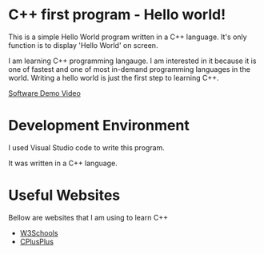 # C++ first program - Hello world!

This is a simple Hello World program written in a C++ language. It's only function is to display  'Hello World' on screen.

I am learning C++ programming langauge. I am interested in it because it is one of fastest and one of most in-demand programming languages in the world.
Writing a hello world is just the first step to learning C++.

[Software Demo Video](https://youtu.be/xuRXFM7aQs0?si=2us9TlxbE4B9X5Vm)

# Development Environment
I used Visual Studio code to write this program. 

It was written in a C++ language.

# Useful Websites
Bellow are websites  that I am using to learn C++
* [W3Schools](https://www.w3schools.com/cpp/)
* [CPlusPlus](https://cplusplus.com/doc/)
